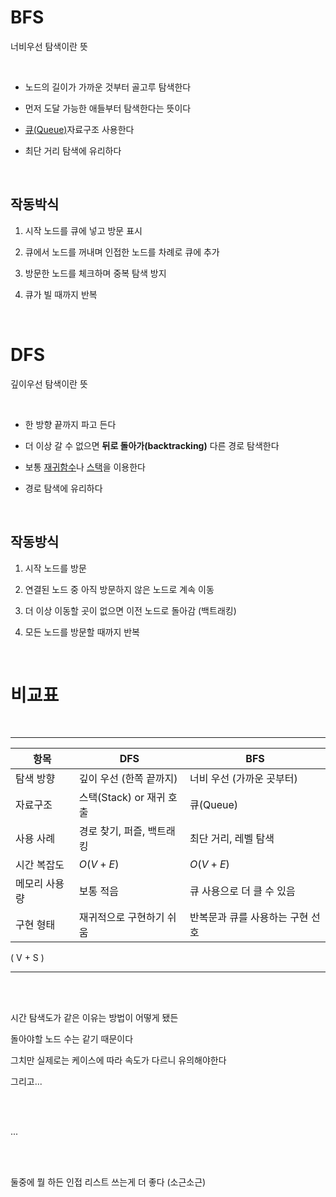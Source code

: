 # BFS
너비우선 탐색이란 뜻

<br>

- 노드의 길이가 가까운 것부터 골고루 탐색한다

- 먼저 도달 가능한 애들부터 탐색한다는 뜻이다

- [큐(Queue)](/wiki/reviews/week1_word/word_stack.md#큐-queue)자료구조 사용한다

- 최단 거리 탐색에 유리하다

<br>

## 작동박식

1. 시작 노드를 큐에 넣고 방문 표시

2. 큐에서 노드를 꺼내며 인접한 노드를 차례로 큐에 추가

3. 방문한 노드를 체크하며 중복 탐색 방지

4. 큐가 빌 때까지 반복

<br>

# DFS
깊이우선 탐색이란 뜻

<br>

- 한 방향 끝까지 파고 든다

- 더 이상 갈 수 없으면 **뒤로 돌아가(backtracking)** 다른 경로 탐색한다

- 보통 [재귀함수](/wiki/reviews/week1_word/word2.md#재귀함수-recursion)나 [스택](/wiki/reviews/week1_word/word_stack.md#스택-stack)을 이용한다

- 경로 탐색에 유리하다

<br>

## 작동방식

1. 시작 노드를 방문

2. 연결된 노드 중 아직 방문하지 않은 노드로 계속 이동

3. 더 이상 이동할 곳이 없으면 이전 노드로 돌아감 (백트래킹)

4. 모든 노드를 방문할 때까지 반복

<br>

# 비교표

<br>

___

| 항목      | DFS                | BFS                |
| ------- | ------------------ | ------------------ |
| 탐색 방향   | 깊이 우선 (한쪽 끝까지)     | 너비 우선 (가까운 곳부터)    |
| 자료구조    | 스택(Stack) or 재귀 호출 | 큐(Queue)           |
| 사용 사례   | 경로 찾기, 퍼즐, 백트래킹    | 최단 거리, 레벨 탐색       |
| 시간 복잡도  | $O(V + E)$           | $O(V + E)$           |
| 메모리 사용량 | 보통 적음              | 큐 사용으로 더 클 수 있음    |
| 구현 형태   | 재귀적으로 구현하기 쉬움      | 반복문과 큐를 사용하는 구현 선호 |


\( V + S \)

___

<br><br>

시간 탐색도가 같은 이유는 방법이 어떻게 됐든

돌아야할 노드 수는 같기 때문이다

그치만 실제로는 케이스에 따라 속도가 다르니 유의해야한다

그리고...

<br><br>

...

<br><br>

둘중에 뭘 하든 인접 리스트 쓰는게 더 좋다 (소근소근)
